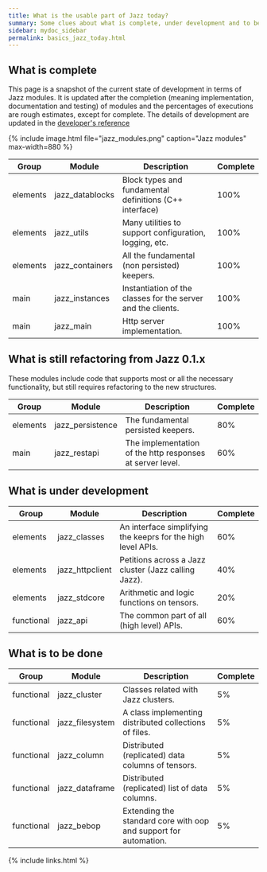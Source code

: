```yaml
---
title: What is the usable part of Jazz today?
summary: Some clues about what is complete, under development and to be done.
sidebar: mydoc_sidebar
permalink: basics_jazz_today.html
---
```


## What is complete

This page is a snapshot of the current state of development in terms of Jazz modules. It is updated after the completion (meaning
implementation, documentation and testing) of modules and the percentages of executions are rough estimates, except for complete. The
details of development are updated in the [developer's reference](/develop/)

{% include image.html file="jazz_modules.png" caption="Jazz modules" max-width=880 %}

| Group | Module | Description | Complete |
|-------|--------|-------------|----------|
| elements | jazz_datablocks | Block types and fundamental definitions (C++ interface) | <span class="label label-success">100%</span> |
| elements | jazz_utils | Many utilities to support configuration, logging, etc. | <span class="label label-success">100%</span> |
| elements | jazz_containers | All the fundamental (non persisted) keepers. | <span class="label label-success">100%</span> |
| main | jazz_instances | Instantiation of the classes for the server and the clients. | <span class="label label-success">100%</span> |
| main | jazz_main | Http server implementation. | <span class="label label-success">100%</span> |

## What is still refactoring from Jazz 0.1.x

These modules include code that supports most or all the necessary functionality, but still requires refactoring to the new structures.

| Group | Module | Description | Complete |
|-------|--------|-------------|----------|
| elements | jazz_persistence | The fundamental persisted keepers. | <span class="label label-info">80%</span> |
| main | jazz_restapi | The implementation of the http responses at server level. | <span class="label label-info">60%</span> |

## What is under development

| Group | Module | Description | Complete |
|-------|--------|-------------|----------|
| elements | jazz_classes | An interface simplifying the keeprs for the high level APIs. | <span class="label label-warning">60%</span> |
| elements | jazz_httpclient | Petitions across a Jazz cluster (Jazz calling Jazz). | <span class="label label-warning">40%</span> |
| elements | jazz_stdcore | Arithmetic and logic functions on tensors. | <span class="label label-warning">20%</span> |
| functional | jazz_api | The common part of all (high level) APIs. | <span class="label label-warning">60%</span> |

## What is to be done

| Group | Module | Description | Complete |
|-------|--------|-------------|----------|
| functional | jazz_cluster | Classes related with Jazz clusters. | <span class="label label-danger">5%</span> |
| functional | jazz_filesystem | A class implementing distributed collections of files. | <span class="label label-danger">5%</span> |
| functional | jazz_column | Distributed (replicated) data columns of tensors. | <span class="label label-danger">5%</span> |
| functional | jazz_dataframe | Distributed (replicated) list of data columns. | <span class="label label-danger">5%</span> |
| functional | jazz_bebop | Extending the standard core with oop and support for automation. | <span class="label label-danger">5%</span> |

{% include links.html %}
